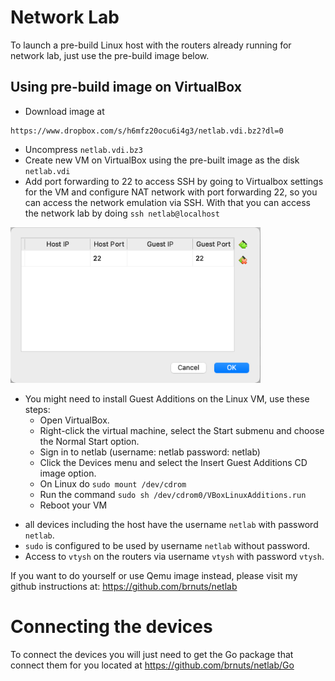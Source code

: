 # Network Lab

To launch a pre-build Linux host with the routers already running for network lab, just use the pre-build image below.

## Using pre-build image on VirtualBox
- Download image at
```
https://www.dropbox.com/s/h6mfz20ocu6i4g3/netlab.vdi.bz2?dl=0
```
* Uncompress `netlab.vdi.bz3`
* Create new VM on VirtualBox using the pre-built image as the disk `netlab.vdi`
* Add port forwarding to 22 to access SSH by going to Virtualbox settings for the VM and configure NAT network with port forwarding 22, so you can access the network emulation via SSH. With that you can access the network lab by doing `ssh netlab@localhost`

<img src="https://github.com/brnuts/netlab/blob/main/Port-foward-example-Virtualbox.png" width="400"/>

* You might need to install Guest Additions on the Linux VM, use these steps:
   * Open VirtualBox.
   * Right-click the virtual machine, select the Start submenu and choose the Normal Start option.
   * Sign in to netlab (username: netlab password: netlab)
   * Click the Devices menu and select the Insert Guest Additions CD image option.
   * On Linux do `sudo mount /dev/cdrom`
   * Run the command `sudo sh /dev/cdrom0/VBoxLinuxAdditions.run`
   * Reboot your VM

- all devices including the host have the username `netlab` with password `netlab`.
- `sudo` is configured to be used by username `netlab` without password.
- Access to `vtysh` on the routers via username `vtysh` with password `vtysh`.

If you want to do yourself or use Qemu image instead, please visit my github instructions at:
https://github.com/brnuts/netlab

# Connecting the devices
To connect the devices you will just need to get the Go package that connect them for you located at https://github.com/brnuts/netlab/Go
